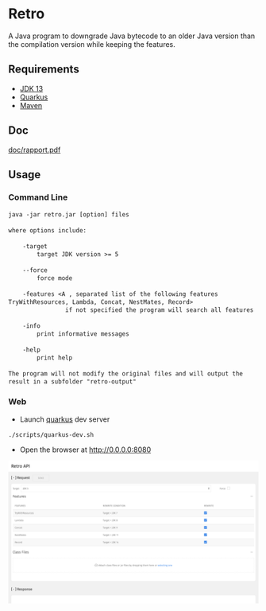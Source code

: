 # Retro
A Java program to downgrade Java bytecode to an older Java version than the compilation version while keeping the features.

## Requirements

- [JDK 13](https://www.oracle.com/java/technologies/javase-downloads.html)
- [Quarkus](https://quarkus.io/)
- [Maven](https://maven.apache.org/)

## Doc

[doc/rapport.pdf](doc/rapport.pdf)

## Usage

### Command Line


```
java -jar retro.jar [option] files

where options include:

    -target 
        target JDK version >= 5
    
    --force 
        force mode
    
    -features <A , separated list of the following features TryWithResources, Lambda, Concat, NestMates, Record>
                if not specified the program will search all features 
   
    -info 
        print informative messages
        
    -help 
        print help
        
The program will not modify the original files and will output the result in a subfolder "retro-output"
```

### Web

* Launch [quarkus](https://quarkus.io) dev server

```sh
./scripts/quarkus-dev.sh
```

* Open the browser at <http://0.0.0.0:8080>

![retro-web](images/retro-web.png)
